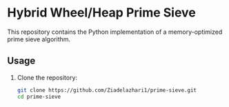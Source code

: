 # Hybrid Wheel/Heap Prime Sieve

This repository contains the Python implementation of a memory-optimized prime sieve algorithm.

## Usage
1. Clone the repository:
   ```bash
   git clone https://github.com/Ziadelazhari1/prime-sieve.git
   cd prime-sieve
